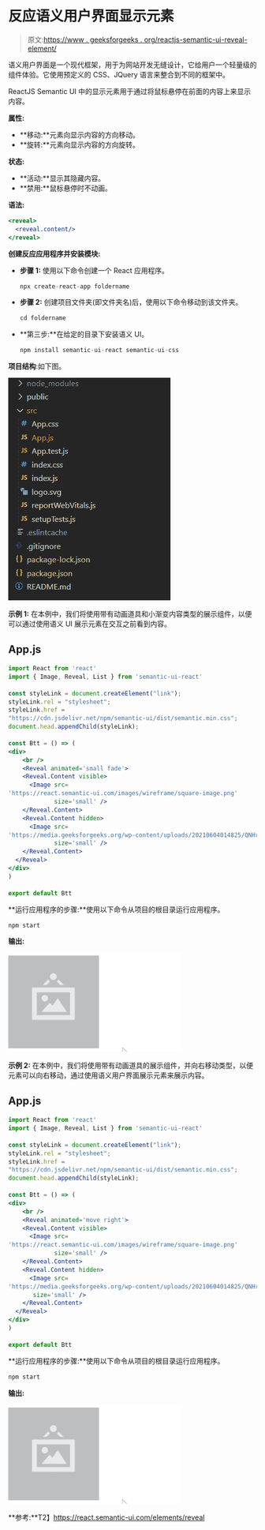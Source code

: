 # 反应语义用户界面显示元素

> 原文:[https://www . geeksforgeeks . org/reactjs-semantic-ui-reveal-element/](https://www.geeksforgeeks.org/reactjs-semantic-ui-reveal-element/)

语义用户界面是一个现代框架，用于为网站开发无缝设计，它给用户一个轻量级的组件体验。它使用预定义的 CSS、JQuery 语言来整合到不同的框架中。

ReactJS Semantic UI 中的显示元素用于通过将鼠标悬停在前面的内容上来显示内容。

**属性:**

*   **移动:**元素向显示内容的方向移动。
*   **旋转:**元素向显示内容的方向旋转。

**状态:**

*   **活动:**显示其隐藏内容。
*   **禁用:**鼠标悬停时不动画。

**语法:**

```jsx
<reveal>
  <reveal.content/>
</reveal>
```

**创建反应应用程序并安装模块:**

*   **步骤 1:** 使用以下命令创建一个 React 应用程序。

    ```jsx
    npx create-react-app foldername
    ```

*   **步骤 2:** 创建项目文件夹(即文件夹名)后，使用以下命令移动到该文件夹。

    ```jsx
    cd foldername
    ```

*   **第三步:**在给定的目录下安装语义 UI。

    ```jsx
    npm install semantic-ui-react semantic-ui-css
    ```

**项目结构**:如下图。

![](img/f04ae0d8b722a9fff0bd9bd138b29c23.png)

**示例 1:** 在本例中，我们将使用带有动画道具和小渐变内容类型的展示组件，以便可以通过使用语义 UI 展示元素在交互之前看到内容。

## App.js

```jsx
import React from 'react'
import { Image, Reveal, List } from 'semantic-ui-react'

const styleLink = document.createElement("link");
styleLink.rel = "stylesheet";
styleLink.href = 
"https://cdn.jsdelivr.net/npm/semantic-ui/dist/semantic.min.css";
document.head.appendChild(styleLink);

const Btt = () => (
<div>
    <br />
    <Reveal animated='small fade'>
    <Reveal.Content visible>
      <Image src=
'https://react.semantic-ui.com/images/wireframe/square-image.png'
             size='small' />
    </Reveal.Content>
    <Reveal.Content hidden>
      <Image src=
'https://media.geeksforgeeks.org/wp-content/uploads/20210604014825/QNHrwL2q-100x100.jpg'
             size='small' />
    </Reveal.Content>
  </Reveal>
</div>
)

export default Btt
```

**运行应用程序的步骤:**使用以下命令从项目的根目录运行应用程序。

```jsx
npm start
```

**输出:**

![](img/b481aa1fd8bb27d8bec30b411b89b12f.png)

**示例 2:** 在本例中，我们将使用带有动画道具的展示组件，并向右移动类型，以便元素可以向右移动，通过使用语义用户界面展示元素来展示内容。

## App.js

```jsx
import React from 'react'
import { Image, Reveal, List } from 'semantic-ui-react'

const styleLink = document.createElement("link");
styleLink.rel = "stylesheet";
styleLink.href = 
"https://cdn.jsdelivr.net/npm/semantic-ui/dist/semantic.min.css";
document.head.appendChild(styleLink);

const Btt = () => (
<div>
    <br />
    <Reveal animated='move right'>
    <Reveal.Content visible>
      <Image src=
'https://react.semantic-ui.com/images/wireframe/square-image.png' 
             size='small' />
    </Reveal.Content>
    <Reveal.Content hidden>
      <Image src=
'https://media.geeksforgeeks.org/wp-content/uploads/20210604014825/QNHrwL2q-100x100.jpg'
       size='small' />
    </Reveal.Content>
  </Reveal>
</div>
)

export default Btt
```

**运行应用程序的步骤:**使用以下命令从项目的根目录运行应用程序。

```jsx
npm start
```

**输出:**

![](img/66cf4f749f5a3a1f208b567b88510c85.png)

**参考:**T2】https://react.semantic-ui.com/elements/reveal